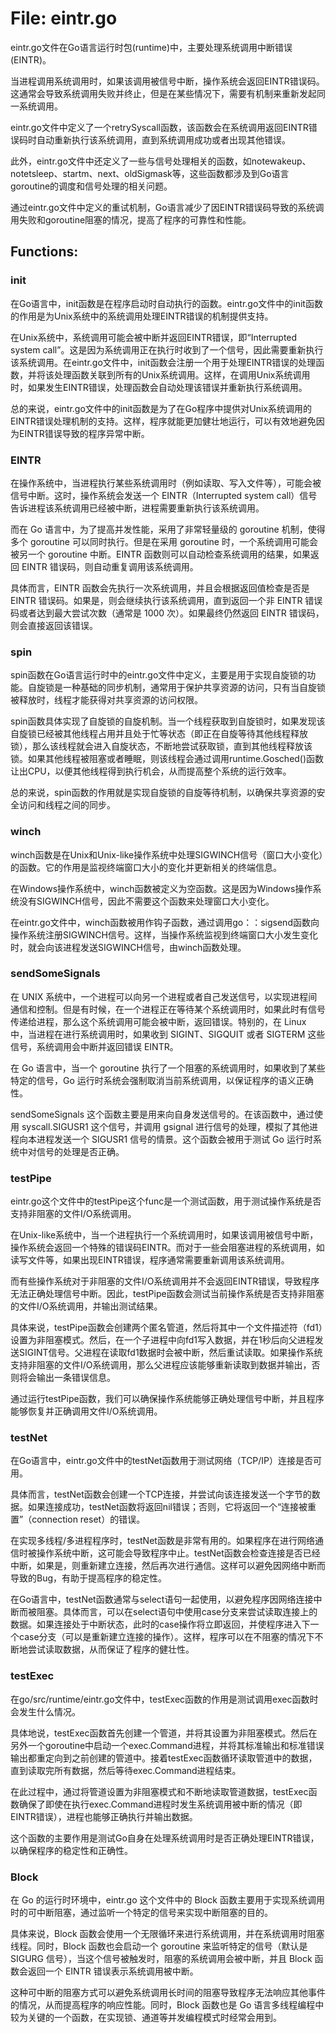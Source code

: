 # File: eintr.go

eintr.go文件在Go语言运行时包(runtime)中，主要处理系统调用中断错误(EINTR)。

当进程调用系统调用时，如果该调用被信号中断，操作系统会返回EINTR错误码。这通常会导致系统调用失败并终止，但是在某些情况下，需要有机制来重新发起同一系统调用。

eintr.go文件中定义了一个retrySyscall函数，该函数会在系统调用返回EINTR错误码时自动重新执行该系统调用，直到系统调用成功或者出现其他错误。

此外，eintr.go文件中还定义了一些与信号处理相关的函数，如notewakeup、notetsleep、startm、next、oldSigmask等，这些函数都涉及到Go语言goroutine的调度和信号处理的相关问题。

通过eintr.go文件中定义的重试机制，Go语言减少了因EINTR错误码导致的系统调用失败和goroutine阻塞的情况，提高了程序的可靠性和性能。

## Functions:

### init

在Go语言中，init函数是在程序启动时自动执行的函数。eintr.go文件中的init函数的作用是为Unix系统中的系统调用处理EINTR错误的机制提供支持。

在Unix系统中，系统调用可能会被中断并返回EINTR错误，即“Interrupted system call”。这是因为系统调用正在执行时收到了一个信号，因此需要重新执行该系统调用。在eintr.go文件中，init函数会注册一个用于处理EINTR错误的处理函数，并将该处理函数关联到所有的Unix系统调用。这样，在调用Unix系统调用时，如果发生EINTR错误，处理函数会自动处理该错误并重新执行系统调用。

总的来说，eintr.go文件中的init函数是为了在Go程序中提供对Unix系统调用的EINTR错误处理机制的支持。这样，程序就能更加健壮地运行，可以有效地避免因为EINTR错误导致的程序异常中断。



### EINTR

在操作系统中，当进程执行某些系统调用时（例如读取、写入文件等），可能会被信号中断。这时，操作系统会发送一个 EINTR（Interrupted system call）信号告诉进程该系统调用已经被中断，进程需要重新执行该系统调用。

而在 Go 语言中，为了提高并发性能，采用了非常轻量级的 goroutine 机制，使得多个 goroutine 可以同时执行。但是在采用 goroutine 时，一个系统调用可能会被另一个 goroutine 中断。EINTR 函数则可以自动检查系统调用的结果，如果返回 EINTR 错误码，则自动重复调用该系统调用。

具体而言，EINTR 函数会先执行一次系统调用，并且会根据返回值检查是否是 EINTR 错误码。如果是，则会继续执行该系统调用，直到返回一个非 EINTR 错误码或者达到最大尝试次数（通常是 1000 次）。如果最终仍然返回 EINTR 错误码，则会直接返回该错误。



### spin

spin函数在Go语言运行时中的eintr.go文件中定义，主要是用于实现自旋锁的功能。自旋锁是一种基础的同步机制，通常用于保护共享资源的访问，只有当自旋锁被释放时，线程才能获得对共享资源的访问权限。

spin函数具体实现了自旋锁的自旋机制。当一个线程获取到自旋锁时，如果发现该自旋锁已经被其他线程占用并且处于忙等状态（即正在自旋等待其他线程释放锁），那么该线程就会进入自旋状态，不断地尝试获取锁，直到其他线程释放该锁。如果其他线程被阻塞或者睡眠，则该线程会通过调用runtime.Gosched()函数让出CPU，以便其他线程得到执行机会，从而提高整个系统的运行效率。

总的来说，spin函数的作用就是实现自旋锁的自旋等待机制，以确保共享资源的安全访问和线程之间的同步。



### winch

winch函数是在Unix和Unix-like操作系统中处理SIGWINCH信号（窗口大小变化）的函数。它的作用是监视终端窗口大小的变化并更新相关的终端信息。

在Windows操作系统中，winch函数被定义为空函数。这是因为Windows操作系统没有SIGWINCH信号，因此不需要这个函数来处理窗口大小变化。

在eintr.go文件中，winch函数被用作钩子函数，通过调用go：：sigsend函数向操作系统注册SIGWINCH信号。这样，当操作系统监视到终端窗口大小发生变化时，就会向该进程发送SIGWINCH信号，由winch函数处理。



### sendSomeSignals

在 UNIX 系统中，一个进程可以向另一个进程或者自己发送信号，以实现进程间通信和控制。但是有时候，在一个进程正在等待某个系统调用时，如果此时有信号传递给进程，那么这个系统调用可能会被中断，返回错误。特别的，在 Linux 中，当进程在进行系统调用时，如果收到 SIGINT、SIGQUIT 或者 SIGTERM 这些信号，系统调用会中断并返回错误 EINTR。

在 Go 语言中，当一个 goroutine 执行了一个阻塞的系统调用时，如果收到了某些特定的信号，Go 运行时系统会强制取消当前系统调用，以保证程序的语义正确性。

sendSomeSignals 这个函数主要是用来向自身发送信号的。在该函数中，通过使用 syscall.SIGUSR1 这个信号，并调用 gsignal 进行信号的处理，模拟了其他进程向本进程发送一个 SIGUSR1 信号的情景。这个函数会被用于测试 Go 运行时系统中对信号的处理是否正确。



### testPipe

eintr.go这个文件中的testPipe这个func是一个测试函数，用于测试操作系统是否支持非阻塞的文件I/O系统调用。

在Unix-like系统中，当一个进程执行一个系统调用时，如果该调用被信号中断，操作系统会返回一个特殊的错误码EINTR。而对于一些会阻塞进程的系统调用，如读写文件等，如果出现EINTR错误，程序通常需要重新调用该系统调用。

而有些操作系统对于非阻塞的文件I/O系统调用并不会返回EINTR错误，导致程序无法正确处理信号中断。因此，testPipe函数会测试当前操作系统是否支持非阻塞的文件I/O系统调用，并输出测试结果。

具体来说，testPipe函数会创建两个匿名管道，然后将其中一个文件描述符（fd1）设置为非阻塞模式。然后，在一个子进程中向fd1写入数据，并在1秒后向父进程发送SIGINT信号。父进程在读取fd1数据时会被中断，然后重试读取。如果操作系统支持非阻塞的文件I/O系统调用，那么父进程应该能够重新读取到数据并输出，否则将会输出一条错误信息。

通过运行testPipe函数，我们可以确保操作系统能够正确处理信号中断，并且程序能够恢复并正确调用文件I/O系统调用。



### testNet

在Go语言中，eintr.go文件中的testNet函数用于测试网络（TCP/IP）连接是否可用。

具体而言，testNet函数会创建一个TCP连接，并尝试向该连接发送一个字节的数据。如果连接成功，testNet函数将返回nil错误；否则，它将返回一个“连接被重置”（connection reset）的错误。

在实现多线程/多进程程序时，testNet函数是非常有用的。如果程序在进行网络通信时被操作系统中断，这可能会导致程序中止。testNet函数会检查连接是否已经中断，如果是，则重新建立连接，然后再次进行通信。这样可以避免因网络中断而导致的Bug，有助于提高程序的稳定性。

在Go语言中，testNet函数通常与select语句一起使用，以避免程序因网络连接中断而被阻塞。具体而言，可以在select语句中使用case分支来尝试读取连接上的数据。如果连接处于中断状态，此时的case操作将立即返回，并使程序进入下一个case分支（可以是重新建立连接的操作）。这样，程序可以在不阻塞的情况下不断地尝试读取数据，从而保证了程序的健壮性。



### testExec

在go/src/runtime/eintr.go文件中，testExec函数的作用是测试调用exec函数时会发生什么情况。

具体地说，testExec函数首先创建一个管道，并将其设置为非阻塞模式。然后在另外一个goroutine中启动一个exec.Command进程，并将其标准输出和标准错误输出都重定向到之前创建的管道中。接着testExec函数循环读取管道中的数据，直到读取完所有数据，然后等待exec.Command进程结束。

在此过程中，通过将管道设置为非阻塞模式和不断地读取管道数据，testExec函数确保了即使在执行exec.Command进程时发生系统调用被中断的情况（即EINTR错误），进程也能够正确执行并输出数据。

这个函数的主要作用是测试Go自身在处理系统调用时是否正确处理EINTR错误，以确保程序的稳定性和正确性。



### Block

在 Go 的运行时环境中，eintr.go 这个文件中的 Block 函数主要用于实现系统调用时的可中断阻塞，通过监听一个特定的信号来实现中断阻塞的目的。

具体来说，Block 函数会使用一个无限循环来进行系统调用，并在系统调用时阻塞线程。同时，Block 函数也会启动一个 goroutine 来监听特定的信号（默认是 SIGURG 信号），当这个信号被触发时，阻塞的系统调用会被中断，并且 Block 函数会返回一个 EINTR 错误表示系统调用被中断。

这种可中断的阻塞方式可以避免系统调用长时间的阻塞导致程序无法响应其他事件的情况，从而提高程序的响应性能。同时，Block 函数也是 Go 语言多线程编程中较为关键的一个函数，在实现锁、通道等并发编程模式时经常会用到。




